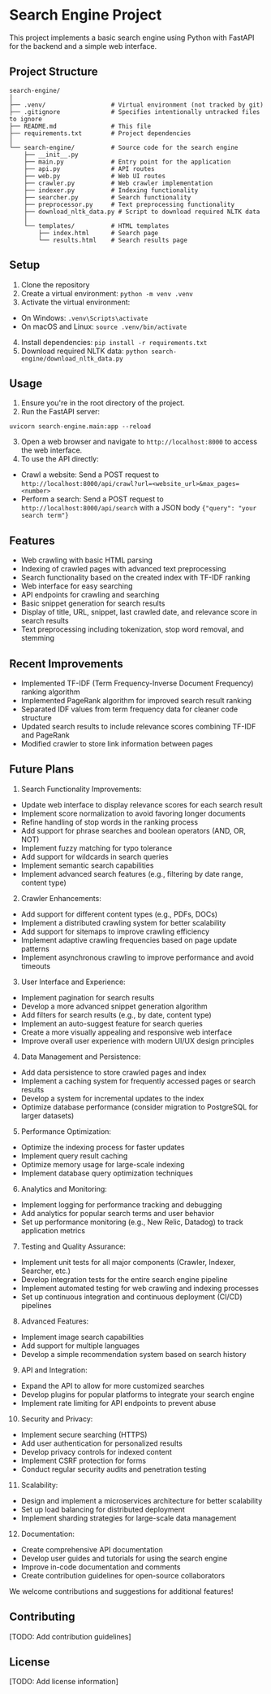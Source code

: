 # Search Engine Project

This project implements a basic search engine using Python with FastAPI for the backend and a simple web interface.

## Project Structure

```
search-engine/
│
├── .venv/                  # Virtual environment (not tracked by git)
├── .gitignore              # Specifies intentionally untracked files to ignore
├── README.md               # This file
├── requirements.txt        # Project dependencies
│
└── search-engine/          # Source code for the search engine
    ├── __init__.py
    ├── main.py             # Entry point for the application
    ├── api.py              # API routes
    ├── web.py              # Web UI routes
    ├── crawler.py          # Web crawler implementation
    ├── indexer.py          # Indexing functionality
    ├── searcher.py         # Search functionality
    ├── preprocessor.py     # Text preprocessing functionality
    ├── download_nltk_data.py # Script to download required NLTK data
    │
    └── templates/          # HTML templates
        ├── index.html      # Search page
        └── results.html    # Search results page

```

## Setup

1. Clone the repository
2. Create a virtual environment: `python -m venv .venv`
3. Activate the virtual environment:
- On Windows: `.venv\Scripts\activate`
- On macOS and Linux: `source .venv/bin/activate`
4. Install dependencies: `pip install -r requirements.txt`
5. Download required NLTK data: `python search-engine/download_nltk_data.py`


## Usage

1. Ensure you're in the root directory of the project.
2. Run the FastAPI server:
```
uvicorn search-engine.main:app --reload
```
3. Open a web browser and navigate to `http://localhost:8000` to access the web interface.
4. To use the API directly:
- Crawl a website: Send a POST request to `http://localhost:8000/api/crawl?url=<website_url>&max_pages=<number>`
- Perform a search: Send a POST request to `http://localhost:8000/api/search` with a JSON body `{"query": "your search term"}`

## Features

- Web crawling with basic HTML parsing
- Indexing of crawled pages with advanced text preprocessing
- Search functionality based on the created index with TF-IDF ranking
- Web interface for easy searching
- API endpoints for crawling and searching
- Basic snippet generation for search results
- Display of title, URL, snippet, last crawled date, and relevance score in search results
- Text preprocessing including tokenization, stop word removal, and stemming

## Recent Improvements

- Implemented TF-IDF (Term Frequency-Inverse Document Frequency) ranking algorithm
- Implemented PageRank algorithm for improved search result ranking
- Separated IDF values from term frequency data for cleaner code structure
- Updated search results to include relevance scores combining TF-IDF and PageRank
- Modified crawler to store link information between pages

## Future Plans

1. Search Functionality Improvements:
- Update web interface to display relevance scores for each search result
- Implement score normalization to avoid favoring longer documents
- Refine handling of stop words in the ranking process
- Add support for phrase searches and boolean operators (AND, OR, NOT)
- Implement fuzzy matching for typo tolerance
- Add support for wildcards in search queries
- Implement semantic search capabilities
- Implement advanced search features (e.g., filtering by date range, content type)

2. Crawler Enhancements:
- Add support for different content types (e.g., PDFs, DOCs)
- Implement a distributed crawling system for better scalability
- Add support for sitemaps to improve crawling efficiency
- Implement adaptive crawling frequencies based on page update patterns
- Implement asynchronous crawling to improve performance and avoid timeouts

3. User Interface and Experience:
- Implement pagination for search results
- Develop a more advanced snippet generation algorithm
- Add filters for search results (e.g., by date, content type)
- Implement an auto-suggest feature for search queries
- Create a more visually appealing and responsive web interface
- Improve overall user experience with modern UI/UX design principles

4. Data Management and Persistence:
- Add data persistence to store crawled pages and index
- Implement a caching system for frequently accessed pages or search results
- Develop a system for incremental updates to the index
- Optimize database performance (consider migration to PostgreSQL for larger datasets)

5. Performance Optimization:
- Optimize the indexing process for faster updates
- Implement query result caching
- Optimize memory usage for large-scale indexing
- Implement database query optimization techniques

6. Analytics and Monitoring:
- Implement logging for performance tracking and debugging
- Add analytics for popular search terms and user behavior
- Set up performance monitoring (e.g., New Relic, Datadog) to track application metrics

7. Testing and Quality Assurance:
- Implement unit tests for all major components (Crawler, Indexer, Searcher, etc.)
- Develop integration tests for the entire search engine pipeline
- Implement automated testing for web crawling and indexing processes
- Set up continuous integration and continuous deployment (CI/CD) pipelines

8. Advanced Features:
- Implement image search capabilities
- Add support for multiple languages
- Develop a simple recommendation system based on search history

9. API and Integration:
- Expand the API to allow for more customized searches
- Develop plugins for popular platforms to integrate your search engine
- Implement rate limiting for API endpoints to prevent abuse

10. Security and Privacy:
- Implement secure searching (HTTPS)
- Add user authentication for personalized results
- Develop privacy controls for indexed content
- Implement CSRF protection for forms
- Conduct regular security audits and penetration testing

11. Scalability:
- Design and implement a microservices architecture for better scalability
- Set up load balancing for distributed deployment
- Implement sharding strategies for large-scale data management

12. Documentation:
- Create comprehensive API documentation
- Develop user guides and tutorials for using the search engine
- Improve in-code documentation and comments
- Create contribution guidelines for open-source collaborators

We welcome contributions and suggestions for additional features!

## Contributing

[TODO: Add contribution guidelines]

## License

[TODO: Add license information]
